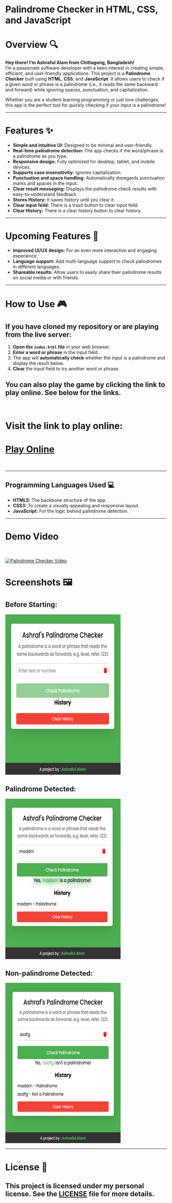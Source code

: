 # Palindrome Checker in HTML, CSS, and JavaScript

# Overview 🔍

**Hey there! I’m Ashraful Alam from Chittagong, Bangladesh!**  
I’m a passionate software developer with a keen interest in creating simple, efficient, and user-friendly applications. This project is a **Palindrome Checker** built using **HTML**, **CSS**, and **JavaScript**. It allows users to check if a given word or phrase is a palindrome (i.e., it reads the same backward and forward) while ignoring spaces, punctuation, and capitalization.

Whether you are a student learning programming or just love challenges, this app is the perfect tool for quickly checking if your input is a palindrome!

---

# Features ✨

- **Simple and intuitive UI:** Designed to be minimal and user-friendly.
- **Real-time palindrome detection:** The app checks if the word/phrase is a palindrome as you type.
- **Responsive design:** Fully optimized for desktop, tablet, and mobile devices.
- **Supports case insensitivity:** Ignores capitalization.
- **Punctuation and space handling:** Automatically disregards punctuation marks and spaces in the input.
- **Clear result messaging:** Displays the palindrome check results with easy-to-understand feedback.
- **Stores History:** It saves history until you clear it.
- **Clear input feild:** There is a trash button to clear input feild.
- **Clear History:** There is a clear history button to clear history.

---

# Upcoming Features 🚀

- **Improved UI/UX design:** For an even more interactive and engaging experience.
- **Language support:** Add multi-language support to check palindromes in different languages.
- **Shareable results:** Allow users to easily share their palindrome results on social media or with friends.

---

# How to Use 🎮

## If you have cloned my repository or are playing from the live server:

1. **Open the `index.html` file** in your web browser.
2. **Enter a word or phrase** in the input field.
3. The app will **automatically check** whether the input is a palindrome and display the result below.
4. **Clear** the input field to try another word or phrase.

## You can also play the game by clicking the link to play online. See below for the links.

<br> 

# Visit the link to play online:

# [Play Online](https://ashrafulalamasad.github.io/Palindrome-Checker-in-HTML-CSS-JavaScript/)

<br> 

---

## Programming Languages Used 💻

- **HTML5:** The backbone structure of the app.
- **CSS3:** To create a visually appealing and responsive layout.
- **JavaScript:** For the logic behind palindrome detection.

---

# Demo Video

<br> 

[![Palindrome Checker Video](https://img.youtube.com/vi/ZJXIjuJwMBw/0.jpg)](https://youtu.be/ZJXIjuJwMBw?si=Wy5oeDxxpKOaN3t3)


# Screenshots 🖼️

## Before Starting:

<img src="https://github.com/ashrafulalamasad/Palindrome-Checker-in-HTML-CSS-JavaScript/blob/main/assets/images/before.png" alt="Before Starting" width="360" height="500"> 

## Palindrome Detected:

<img src="https://github.com/ashrafulalamasad/Palindrome-Checker-in-HTML-CSS-JavaScript/blob/main/assets/images/palindrome.png" alt="Before Starting" width="360" height="500"> 

## Non-palindrome Detected:

<img src="https://github.com/ashrafulalamasad/Palindrome-Checker-in-HTML-CSS-JavaScript/blob/main/assets/images/not%20palindrome.png" alt="Before Starting" width="360" height="500"> 

---

# License 📜

## This project is licensed under my personal license. See the [LICENSE](https://github.com/ashrafulalamasad/Palindrome-Checker-in-HTML-CSS-JavaScript/blob/main/LICENSE/LICENSE.md) file for more details.
